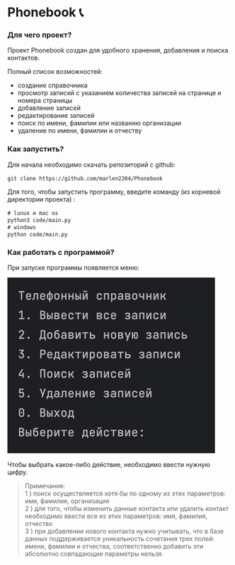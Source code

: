 # Phonebook 📞
### Для чего проект?
Проект Phonebook создан для удобного хранения, добавления и поиска контактов.

Полный список возможностей:  
- создание справочника  
- просмотр записей с указанием количества записей на странице и номера страницы  
- добавление записей  
- редактирование записей  
- поиск по имени, фамилии или названию организации  
- удаление по имени, фамилии и отчеству  

### Как запустить?
Для начала необходимо скачать репозиторий с github:
```angular2html
git clone https://github.com/marlen2204/Phonebook
```
Для того, чтобы запустить программу, введите команду (из корневой директории проекта) :
```angular2html
# lunux и mac os
python3 code/main.py
# windows
python code/main.py
```
### Как работать с программой?
При запуске программы появляется меню:

![Alt text](/img/menu.png?raw=true "Optional Title")

Чтобы выбрать какое-либо действие, необходимо ввести нужную цифру.

> Примечания:  
1 )  поиск осуществляется хотя бы по одному из этих параметров: имя, фамилия, организация  
2 )  для того, чтобы изменить данные контакта или удалить контакт необходимо ввести все из этих параметров: имя, фамилия, отчество  
3 )  при добавлении нового контакта нужно учитывать, что в базе данных поддерживается уникальность сочетания трех полей: имени, фамилии и отчества, соответственно добавить эти абсолютно совпадающие параметры нельзя.